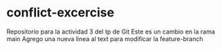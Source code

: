 # conflict-excercise
Repositorio para la actividad 3 del tp de Git
Este es un cambio en la rama main
Agrego una nueva linea al text para modificar la feature-branch

